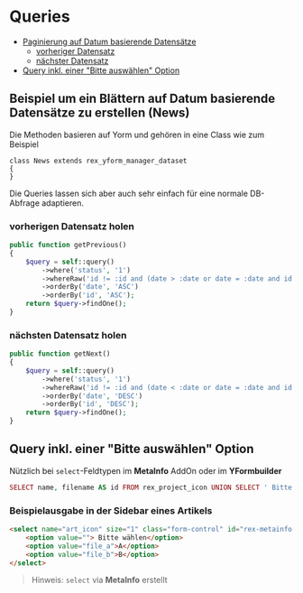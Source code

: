 # Queries

- [Paginierung auf Datum basierende Datensätze](#paginierung-datum)
    - [vorheriger Datensatz](#paginierung-datum-vorheriger-datensatz)
    - [nächster Datensatz](#paginierung-datum-naechster-datensatz)
- [Query inkl. einer "Bitte auswählen" Option](#option-please-select)


<a name="paginierung-datum"></a>
## Beispiel um ein Blättern auf Datum basierende Datensätze zu erstellen (News)

Die Methoden basieren auf Yorm und gehören in eine Class wie zum Beispiel

```
class News extends rex_yform_manager_dataset
{
}
```

Die Queries lassen sich aber auch sehr einfach für eine normale DB-Abfrage adaptieren.

<a name="paginierung-datum-vorheriger-datensatz"></a>
### vorherigen Datensatz holen

```php
public function getPrevious()
{
    $query = self::query()
        ->where('status', '1')
        ->whereRaw('id != :id and (date > :date or date = :date and id > :id)', ['id' => $this->id, 'date' => $this->date])
        ->orderBy('date', 'ASC')
        ->orderBy('id', 'ASC');
    return $query->findOne();
}
```

<a name="paginierung-datum-naechster-datensatz"></a>
### nächsten Datensatz holen
 
```php
public function getNext()
{
    $query = self::query()
        ->where('status', '1')
        ->whereRaw('id != :id and (date < :date or date = :date and id < :id)', ['id' => $this->id, 'date' => $this->date])
        ->orderBy('date', 'DESC')
        ->orderBy('id', 'DESC');
    return $query->findOne();
}
```


<a name="option-please-select"></a>
## Query inkl. einer "Bitte auswählen" Option

Nützlich bei `select`-Feldtypen im **MetaInfo** AddOn oder im **YFormbuilder**

```php
SELECT name, filename AS id FROM rex_project_icon UNION SELECT ' Bitte wählen' AS name, "" AS id ORDER BY name
```

### Beispielausgabe in der Sidebar eines Artikels

```html
<select name="art_icon" size="1" class="form-control" id="rex-metainfo-art_icon">
    <option value=""> Bitte wählen</option>
    <option value="file_a">A</option>
    <option value="file_b">B</option>
</select>
```

> Hinweis: `select` via **MetaInfo** erstellt
